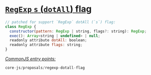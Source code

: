 # [`RegExp` `s` (`dotAll`) flag](https://github.com/tc39/proposal-regexp-dotall-flag)
```js
// patched for support `RegExp` dotAll (`s`) flag:
class RegExp {
  constructor(pattern: RegExp | string, flags?: string): RegExp;
  exec(): Array<string | undefined> | null;
  readonly attribute dotAll: boolean;
  readonly attribute flags: string;
}
```
[*CommonJS entry points:*](/docs/Usage.md#commonjs-api)
```js
core-js/proposals/regexp-dotall-flag
```